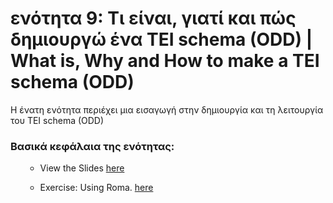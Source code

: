 <h1><h1>ενότητα 9: Τι είναι, γιατί και πώς δημιουργώ ένα TEI schema (ODD) | What is, Why and How to make a TEI schema (ODD)</h1>

<p>Η ένατη ενότητα περιέχει μια εισαγωγή στην δημιουργία και τη λειτουργία του TEI schema (ODD) </p>

 <h3>Βασικά κεφάλαια της ενότητας:</h3>
<ul>

- View the Slides [here](TEIcustomizationSlides)

- Exercise: Using Roma. [here](exerciseRoma.md)
